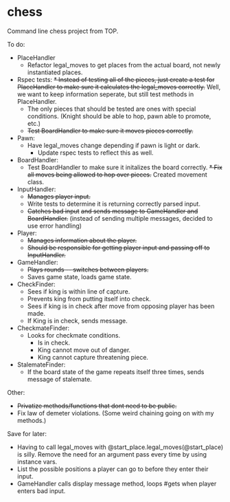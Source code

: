 # chess
Command line chess project from TOP.

To do:
* PlaceHandler
  * Refactor legal_moves to get places from the actual board, not newly instantiated places.
* Rspec tests:
  ~~* Instead of testing all of the pieces, just create a test for PlaceHandler to make sure it calculates the legal_moves correctly.~~ Well, we want to keep information seperate, but still test methods in PlaceHandler.
  * The only pieces that should be tested are ones with special conditions. (Knight should be able to hop, pawn able to promote, etc.)
  * ~~Test BoardHandler to make sure it moves pieces correctly.~~
* Pawn:
  * Have legal_moves change depending if pawn is light or dark.
    * Update rspec tests to reflect this as well.
* BoardHandler:
  * Test BoardHandler to make sure it initalizes the board correctly.
  ~~* Fix all moves being allowed to hop over pieces.~~ Created movement class.
* InputHandler:
  * ~~Manages player input.~~
  * Write tests to determine it is returning correctly parsed input.
  * ~~Catches bad input~~ ~~and sends message to GameHandler and BoardHandler.~~ (instead of sending multiple messages, decided to use error handling)
* Player:
  * ~~Manages information about the player.~~
  * ~~Should be responsible for getting player input and passing off to InputHandler.~~
* GameHandler:
  * ~~Plays rounds -- switches between players.~~
  * Saves game state, loads game state.
* CheckFinder:
  * Sees if king is within line of capture.
  * Prevents king from putting itself into check.
  * Sees if king is in check after move from opposing player has been made.
  * If King is in check, sends message.
* CheckmateFinder:
  * Looks for checkmate conditions.
    * Is in check.
    * King cannot move out of danger.
    * King cannot capture threatening piece.
* StalemateFinder:
  * If the board state of the game repeats itself three times, sends message of stalemate.

Other:
* ~~Privatize methods/functions that dont need to be public.~~
* Fix law of demeter violations. (Some weird chaining going on with my methods.)

Save for later: 
* Having to call legal_moves with @start_place.legal_moves(@start_place) is silly. Remove the need for an argument pass every time by using instance vars.
* List the possible positions a player can go to before they enter their input.
* GameHandler calls display message method, loops #gets when player enters bad input.
